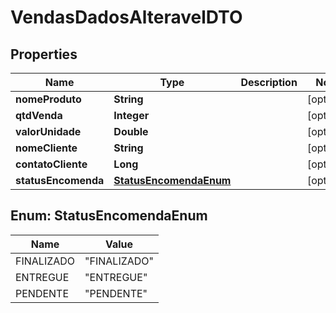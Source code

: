 

# VendasDadosAlteravelDTO

## Properties

Name | Type | Description | Notes
------------ | ------------- | ------------- | -------------
**nomeProduto** | **String** |  |  [optional]
**qtdVenda** | **Integer** |  |  [optional]
**valorUnidade** | **Double** |  |  [optional]
**nomeCliente** | **String** |  |  [optional]
**contatoCliente** | **Long** |  |  [optional]
**statusEncomenda** | [**StatusEncomendaEnum**](#StatusEncomendaEnum) |  |  [optional]



## Enum: StatusEncomendaEnum

Name | Value
---- | -----
FINALIZADO | &quot;FINALIZADO&quot;
ENTREGUE | &quot;ENTREGUE&quot;
PENDENTE | &quot;PENDENTE&quot;




